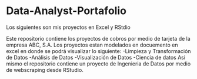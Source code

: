 # Data-Analyst-Portafolio
Los siguientes son mis proyectos en Excel y RStdio

Este repositorio contiene los proyectos de cobros por medio de tarjeta de la empresa ABC, S.A. Los proyectos estan modelados en docuemento en excel en donde se podrá visualizar lo siguiente:
  -Limpieza y Transformación de Datos
  -Análisis de Datos
  -Visualización de Datos
  -Ciencia de datos 
Asi mismo el repositorio contiene un proyecto de Ingenieria de Datos por medio de webscraping desde RStudio.

